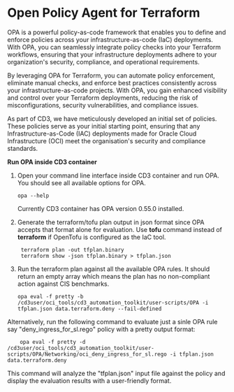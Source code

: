 # Open Policy Agent for Terraform

OPA is a powerful policy-as-code framework that enables you to define and enforce policies across your infrastructure-as-code (IaC) deployments. With OPA, you can seamlessly integrate policy checks into your Terraform workflows, ensuring that your infrastructure deployments adhere to your organization's security, compliance, and operational requirements.

By leveraging OPA for Terraform, you can automate policy enforcement, eliminate manual checks, and enforce best practices consistently across your infrastructure-as-code projects. With OPA, you gain enhanced visibility and control over your Terraform deployments, reducing the risk of misconfigurations, security vulnerabilities, and compliance issues. 

As part of CD3, we have meticulously developed an initial set of policies. These policies serve as your initial starting point, ensuring that any Infrastructure-as-Code (IAC) deployments made for Oracle Cloud Infrastructure (OCI) meet the organisation's security and compliance standards.


**Run OPA inside CD3 container**

 1. Open your command line interface inside CD3 container and run OPA. You should see all available options for OPA.

        opa --help
    Currently CD3 container has OPA version 0.55.0 installed.

 2. Generate the terraform/tofu plan output in json format since OPA accepts that format alone for evaluation. Use **tofu** command instead of **terraform** if OpenTofu is configured as the IaC tool.
 
   
         terraform plan -out tfplan.binary
	     terraform show -json tfplan.binary > tfplan.json

 3. Run the terraform plan against all the available OPA rules. It should return an empty array which means the plan has no non-compliant action against CIS benchmarks.

        opa eval -f pretty -b /cd3user/oci_tools/cd3_automation_toolkit/user-scripts/OPA -i tfplan.json data.terraform.deny --fail-defined

    
Alternatively, run the following command to evaluate just a sinle OPA rule say "deny_ingress_for_sl.rego" policy with a pretty output format:

        opa eval -f pretty -d /cd3user/oci_tools/cd3_automation_toolkit/user-scripts/OPA/Networking/oci_deny_ingress_for_sl.rego -i tfplan.json data.terraform.deny

This command will analyze the "tfplan.json" input file against the policy and display the evaluation results with a user-friendly format.

<br><br>
<div align='center'>

 
</div>

